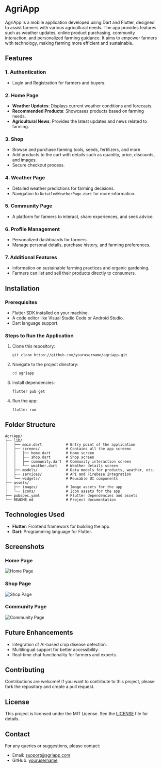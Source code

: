 # AgriApp

AgriApp is a mobile application developed using Dart and Flutter, designed to assist farmers with various agricultural needs. The app provides features such as weather updates, online product purchasing, community interaction, and personalized farming guidance. It aims to empower farmers with technology, making farming more efficient and sustainable.

## Features

### 1. **Authentication**
- Login and Registration for farmers and buyers.


### 2. **Home Page**
- **Weather Updates**: Displays current weather conditions and forecasts.
- **Recommended Products**: Showcases products based on farming needs.
- **Agricultural News**: Provides the latest updates and news related to farming.

### 3. **Shop**
- Browse and purchase farming tools, seeds, fertilizers, and more.
- Add products to the cart with details such as quantity, price, discounts, and images.
- Secure checkout process.

### 4. **Weather Page**
- Detailed weather predictions for farming decisions.
- Navigation to `DetailedWeatherPage.dart` for more information.

### 5. **Community Page**
- A platform for farmers to interact, share experiences, and seek advice.

### 6. **Profile Management**
- Personalized dashboards for farmers.
- Manage personal details, purchase history, and farming preferences.

### 7. **Additional Features**
- Information on sustainable farming practices and organic gardening.
- Farmers can list and sell their products directly to consumers.

## Installation

### Prerequisites
- Flutter SDK installed on your machine.
- A code editor like Visual Studio Code or Android Studio.
- Dart language support.

### Steps to Run the Application
1. Clone this repository:
   ```bash
   git clone https://github.com/yourusername/agriapp.git
   ```
2. Navigate to the project directory:
   ```bash
   cd agriapp
   ```
3. Install dependencies:
   ```bash
   flutter pub get
   ```
4. Run the app:
   ```bash
   flutter run
   ```

## Folder Structure
```
AgriApp/
├── lib/
│   ├── main.dart           # Entry point of the application
│   ├── screens/            # Contains all the app screens
│   │   ├── home.dart       # Home screen
│   │   ├── shop.dart       # Shop screen
│   │   ├── community.dart  # Community interaction screen
│   │   └── weather.dart    # Weather details screen
│   ├── models/             # Data models for products, weather, etc.
│   ├── services/           # API and Firebase integration
│   └── widgets/            # Reusable UI components
├── assets/
│   ├── images/             # Image assets for the app
│   └── icons/              # Icon assets for the app
├── pubspec.yaml            # Flutter dependencies and assets
└── README.md               # Project documentation
```

## Technologies Used
- **Flutter**: Frontend framework for building the app.
- **Dart**: Programming language for Flutter.


## Screenshots

### Home Page
![Home Page](assets/images/home_page.png)

### Shop Page
![Shop Page](assets/images/shop_page.png)

### Community Page
![Community Page](assets/images/community_page.png)

## Future Enhancements
- Integration of AI-based crop disease detection.
- Multilingual support for better accessibility.
- Real-time chat functionality for farmers and experts.

## Contributing
Contributions are welcome! If you want to contribute to this project, please fork the repository and create a pull request.

## License
This project is licensed under the MIT License. See the [LICENSE](LICENSE) file for details.

## Contact
For any queries or suggestions, please contact:
- Email: support@agriapp.com
- GitHub: [yourusername](https://github.com/yourusername)
